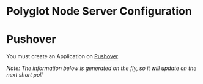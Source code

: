 
# Polyglot Node Server Configuration

<h1>Pushover</h1>

You must create an Application on <A href=https://pushover.net/api#registration>Pushover</A>

<i>Note: The information below is generated on the fly, so it will update on the next short poll</i>
